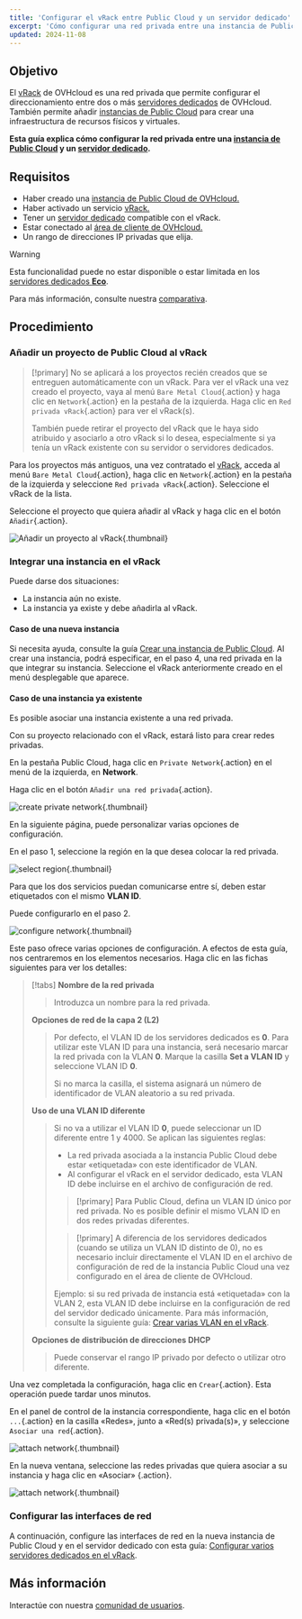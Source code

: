 ```yaml
---
title: 'Configurar el vRack entre Public Cloud y un servidor dedicado'
excerpt: 'Cómo configurar una red privada entre una instancia de Public Cloud y un servidor dedicado'
updated: 2024-11-08
---
```


## Objetivo

El [vRack](/links/network/vrack) de OVHcloud es una red privada que permite configurar el direccionamiento entre dos o más [servidores dedicados](/links/bare-metal/bare-metal) de OVHcloud. También permite añadir [instancias de Public Cloud](/links/public-cloud/compute) para crear una infraestructura de recursos físicos y virtuales.

**Esta guía explica cómo configurar la red privada entre una [instancia de Public Cloud](/pages/public_cloud/compute/public-cloud-first-steps) y un [servidor dedicado](/links/bare-metal/bare-metal).**

## Requisitos

* Haber creado una [instancia de Public Cloud de OVHcloud.](/pages/public_cloud/compute/public-cloud-first-steps)
* Haber activado un servicio [vRack.](/links/network/vrack)
* Tener un [servidor dedicado](/links/bare-metal/bare-metal) compatible con el vRack.
* Estar conectado al [área de cliente de OVHcloud.](/links/manager)
* Un rango de direcciones IP privadas que elija.

> [!warning]
> Esta funcionalidad puede no estar disponible o estar limitada en los [servidores dedicados **Eco**](/links/bare-metal/eco-about).
>
> Para más información, consulte nuestra [comparativa](/links/bare-metal/eco-compare).

## Procedimiento

### Añadir un proyecto de Public Cloud al vRack

> [!primary]
> No se aplicará a los proyectos recién creados que se entreguen automáticamente con un vRack. Para ver el vRack una vez creado el proyecto, vaya al menú `Bare Metal Cloud`{.action} y haga clic en `Network`{.action} en la pestaña de la izquierda. Haga clic en `Red privada vRack`{.action} para ver el vRack(s).
>
> También puede retirar el proyecto del vRack que le haya sido atribuido y asociarlo a otro vRack si lo desea, especialmente si ya tenía un vRack existente con su servidor o servidores dedicados.

Para los proyectos más antiguos, una vez contratado el [vRack](/links/network/vrack), acceda al menú `Bare Metal Cloud`{.action}, haga clic en `Network`{.action} en la pestaña de la izquierda y seleccione `Red privada vRack`{.action}. Seleccione el vRack de la lista.

Seleccione el proyecto que quiera añadir al vRack y haga clic en el botón `Añadir`{.action}.

![Añadir un proyecto al vRack](images/addprojectvrack.png){.thumbnail}

### Integrar una instancia en el vRack

Puede darse dos situaciones:

- La instancia aún no existe.
- La instancia ya existe y debe añadirla al vRack.

#### Caso de una nueva instancia

Si necesita ayuda, consulte la guía [Crear una instancia de Public Cloud](/pages/public_cloud/compute/public-cloud-first-steps). Al crear una instancia, podrá especificar, en el paso 4, una red privada en la que integrar su instancia. Seleccione el vRack anteriormente creado en el menú desplegable que aparece.

#### Caso de una instancia ya existente

Es posible asociar una instancia existente a una red privada.

Con su proyecto relacionado con el vRack, estará listo para crear redes privadas.

En la pestaña Public Cloud, haga clic en `Private Network`{.action} en el menú de la izquierda, en **Network**.

Haga clic en el botón `Añadir una red privada`{.action}.

![create private network](images/vrack2022-03.png){.thumbnail}

En la siguiente página, puede personalizar varias opciones de configuración.

En el paso 1, seleccione la región en la que desea colocar la red privada.

![select region](images/vrack2024-01.png){.thumbnail}

Para que los dos servicios puedan comunicarse entre sí, deben estar etiquetados con el mismo **VLAN ID**.

Puede configurarlo en el paso 2.

![configure network](images/configure_private_network.png){.thumbnail}

Este paso ofrece varias opciones de configuración. A efectos de esta guía, nos centraremos en los elementos necesarios. Haga clic en las fichas siguientes para ver los detalles:

> [!tabs]
> **Nombre de la red privada**
>>
>> Introduzca un nombre para la red privada.<br>
>>
> **Opciones de red de la capa 2 (L2)**
>>
>> Por defecto, el VLAN ID de los servidores dedicados es **0**. Para utilizar este VLAN ID para una instancia, será necesario marcar la red privada con la VLAN **0**.
>> Marque la casilla **Set a VLAN ID** y seleccione VLAN ID **0**.
>>
>> Si no marca la casilla, el sistema asignará un número de identificador de VLAN aleatorio a su red privada.
>>
> **Uso de una VLAN ID diferente**
>>
>> Si no va a utilizar el VLAN ID **0**, puede seleccionar un ID diferente entre 1 y 4000. Se aplican las siguientes reglas:
>>
>> - La red privada asociada a la instancia Public Cloud debe estar «etiquetada» con este identificador de VLAN.
>> - Al configurar el vRack en el servidor dedicado, esta VLAN ID debe incluirse en el archivo de configuración de red.
>>
>> > [!primary]
>> > Para Public Cloud, defina un VLAN ID único por red privada. No es posible definir el mismo VLAN ID en dos redes privadas diferentes.
>>
>> > [!primary]
>> > A diferencia de los servidores dedicados (cuando se utiliza un VLAN ID distinto de 0), no es necesario incluir directamente el VLAN ID en el archivo de configuración de red de la instancia Public Cloud una vez configurado en el área de cliente de OVHcloud.
>>
>> Ejemplo: si su red privada de instancia está «etiquetada» con la VLAN 2, esta VLAN ID debe incluirse en la configuración de red del servidor dedicado únicamente. Para más información, consulte la siguiente guía: [Crear varias VLAN en el vRack](/pages/bare_metal_cloud/dedicated_servers/creating-multiple-vlan-in-a-vrack).<br>
>>
> **Opciones de distribución de direcciones DHCP**
>>
>> Puede conservar el rango IP privado por defecto o utilizar otro diferente.
>>

Una vez completada la configuración, haga clic en `Crear`{.action}. Esta operación puede tardar unos minutos.

En el panel de control de la instancia correspondiente, haga clic en el botón `...`{.action} en la casilla «Redes», junto a «Red(s) privada(s)», y seleccione `Asociar una red`{.action}.

![attach network](images/vrack2021-01.png){.thumbnail}

En la nueva ventana, seleccione las redes privadas que quiera asociar a su instancia y haga clic en «Asociar» {.action}.

![attach network](images/attach_network.png){.thumbnail}


### Configurar las interfaces de red

A continuación, configure las interfaces de red en la nueva instancia de Public Cloud y en el servidor dedicado con esta guía: [Configurar varios servidores dedicados en el vRack](/pages/bare_metal_cloud/dedicated_servers/vrack_configuring_on_dedicated_server).

## Más información

Interactúe con nuestra [comunidad de usuarios](/links/community).